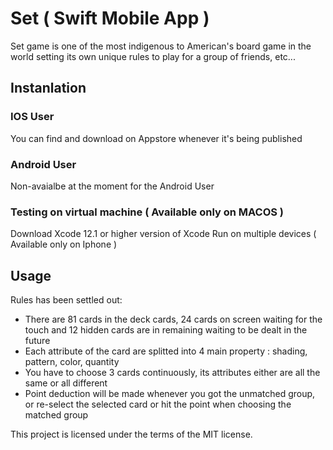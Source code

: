 # Set ( Swift Mobile App )
Set game is one of the most indigenous to American's board game in the world setting its own unique rules to play for a group of friends, etc...

## Instanlation 

### IOS User
You can find and download on Appstore whenever it's being published

### Android User
Non-avaialbe at the moment for the Android User

### Testing on virtual machine ( Available only on MACOS )
Download Xcode 12.1 or higher version of Xcode
Run on multiple devices ( Available only on Iphone )

## Usage
Rules has been settled out:
* There are 81 cards in the deck cards, 24 cards on screen waiting for the touch and 12 hidden cards are in remaining waiting to be dealt in the future   
* Each attribute of the card are splitted into 4 main property : shading, pattern, color, quantity
* You have to choose 3 cards continuously, its attributes either are all the same or all different 
* Point deduction will be made whenever you got the unmatched group, or re-select the selected card or hit the point when choosing the matched group

This project is licensed under the terms of the MIT license.
